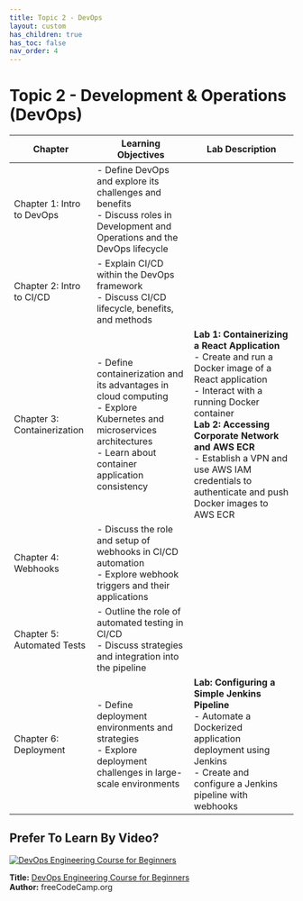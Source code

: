 ```yaml
---
title: Topic 2 - DevOps
layout: custom
has_children: true
has_toc: false
nav_order: 4
---
```


# Topic 2 - Development & Operations (DevOps)

| Chapter | Learning Objectives | Lab Description |
|---------|---------------------|-----------------|
| Chapter 1: Intro to DevOps | - Define DevOps and explore its challenges and benefits<br>- Discuss roles in Development and Operations and the DevOps lifecycle |  |
| Chapter 2: Intro to CI/CD | - Explain CI/CD within the DevOps framework<br>- Discuss CI/CD lifecycle, benefits, and methods |  |
| Chapter 3: Containerization | - Define containerization and its advantages in cloud computing<br>- Explore Kubernetes and microservices architectures<br>- Learn about container application consistency | **Lab 1: Containerizing a React Application**<br>- Create and run a Docker image of a React application<br>- Interact with a running Docker container<br>**Lab 2: Accessing Corporate Network and AWS ECR**<br>- Establish a VPN and use AWS IAM credentials to authenticate and push Docker images to AWS ECR |
| Chapter 4: Webhooks | - Discuss the role and setup of webhooks in CI/CD automation<br>- Explore webhook triggers and their applications |  |
| Chapter 5: Automated Tests | - Outline the role of automated testing in CI/CD<br>- Discuss strategies and integration into the pipeline |  |
| Chapter 6: Deployment | - Define deployment environments and strategies<br>- Explore deployment challenges in large-scale environments | **Lab: Configuring a Simple Jenkins Pipeline**<br>- Automate a Dockerized application deployment using Jenkins<br>- Create and configure a Jenkins pipeline with webhooks |
<h2>Prefer To Learn By Video?</h2>

<a href="https://www.youtube.com/watch?v=j5Zsa_eOXeY" target="_blank" rel="noopener noreferrer">
  <img src="https://img.youtube.com/vi/j5Zsa_eOXeY/0.jpg" alt="DevOps Engineering Course for Beginners">
</a>

<p><strong>Title:</strong> <a href="https://www.youtube.com/watch?v=j5Zsa_eOXeY" target="_blank" rel="noopener noreferrer">DevOps Engineering Course for Beginners
</a><br>
<strong>Author:</strong> freeCodeCamp.org<br>


